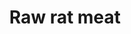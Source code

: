 ---
layout: item
title: Raw rat meat
item-id: 2134
datatable: true
id: 2134
name: "Raw rat meat"
monsters:
  - id: 2510
    name: "Giant rat"
    combat_level: 26
    wiki_url: "https://oldschool.runescape.wiki/w/Giant_rat#Level_26"
    drops:
      - quantity: "1"
        noted: false
        rarity: 1
  - id: 2511
    name: "Giant rat"
    combat_level: 26
    wiki_url: "https://oldschool.runescape.wiki/w/Giant_rat#Level_26"
    drops:
      - quantity: "1"
        noted: false
        rarity: 1
  - id: 2512
    name: "Giant rat"
    combat_level: 26
    wiki_url: "https://oldschool.runescape.wiki/w/Giant_rat#Level_26"
    drops:
      - quantity: "1"
        noted: false
        rarity: 1
  - id: 2856
    name: "Giant rat"
    combat_level: 3
    wiki_url: "https://oldschool.runescape.wiki/w/Giant_rat#Level_3"
    drops:
      - quantity: "1"
        noted: false
        rarity: 1
  - id: 2857
    name: "Giant rat"
    combat_level: 3
    wiki_url: "https://oldschool.runescape.wiki/w/Giant_rat#Level_3"
    drops:
      - quantity: "1"
        noted: false
        rarity: 1
  - id: 2858
    name: "Giant rat"
    combat_level: 3
    wiki_url: "https://oldschool.runescape.wiki/w/Giant_rat#Level_3"
    drops:
      - quantity: "1"
        noted: false
        rarity: 1
  - id: 2859
    name: "Giant rat"
    combat_level: 3
    wiki_url: "https://oldschool.runescape.wiki/w/Giant_rat#Level_3"
    drops:
      - quantity: "1"
        noted: false
        rarity: 1
  - id: 2860
    name: "Giant rat"
    combat_level: 3
    wiki_url: "https://oldschool.runescape.wiki/w/Giant_rat#Level_3"
    drops:
      - quantity: "1"
        noted: false
        rarity: 1
  - id: 2861
    name: "Giant rat"
    combat_level: 3
    wiki_url: "https://oldschool.runescape.wiki/w/Giant_rat#Level_3"
    drops:
      - quantity: "1"
        noted: false
        rarity: 1
  - id: 2862
    name: "Giant rat"
    combat_level: 6
    wiki_url: "https://oldschool.runescape.wiki/w/Giant_rat#Level_6"
    drops:
      - quantity: "1"
        noted: false
        rarity: 1
  - id: 2863
    name: "Giant rat"
    combat_level: 6
    wiki_url: "https://oldschool.runescape.wiki/w/Giant_rat#Level_6"
    drops:
      - quantity: "1"
        noted: false
        rarity: 1
  - id: 2864
    name: "Giant rat"
    combat_level: 6
    wiki_url: "https://oldschool.runescape.wiki/w/Giant_rat#Level_6"
    drops:
      - quantity: "1"
        noted: false
        rarity: 1
  - id: 3313
    name: "Giant rat"
    combat_level: 3
    wiki_url: "https://oldschool.runescape.wiki/w/Giant_rat#Level_3"
    drops:
      - quantity: "1"
        noted: false
        rarity: 1
  - id: 3314
    name: "Giant rat"
    combat_level: 3
    wiki_url: "https://oldschool.runescape.wiki/w/Giant_rat#Level_3"
    drops:
      - quantity: "1"
        noted: false
        rarity: 1
  - id: 3315
    name: "Giant rat"
    combat_level: 3
    wiki_url: "https://oldschool.runescape.wiki/w/Giant_rat#Level_3"
    drops:
      - quantity: "1"
        noted: false
        rarity: 1
  - id: 9483
    name: "Giant rat"
    combat_level: 3
    wiki_url: "https://oldschool.runescape.wiki/w/Giant_rat#Level_3"
    drops:
      - quantity: "1"
        noted: false
        rarity: 1
---